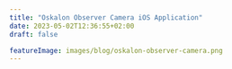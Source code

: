 ```yaml
---
title: "Oskalon Observer Camera iOS Application"
date: 2023-05-02T12:36:55+02:00
draft: false

featureImage: images/blog/oskalon-observer-camera.png
---
```

 
